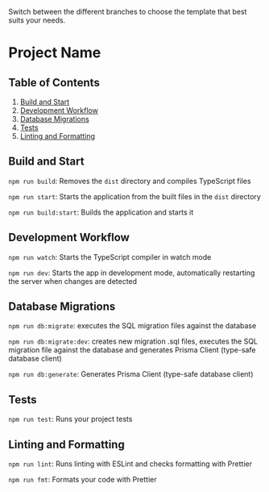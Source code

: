 Switch between the different branches to choose the template that best suits your needs.

# Project Name

## Table of Contents

1. [Build and Start](#build-and-start)
2. [Development Workflow](#development-workflow)
3. [Database Migrations](#database-migrations)
4. [Tests](#tests)
5. [Linting and Formatting](#linting-and-formatting)

## Build and Start

`npm run build`: Removes the `dist` directory and compiles TypeScript files

`npm run start`: Starts the application from the built files in the `dist` directory

`npm run build:start`: Builds the application and starts it

## Development Workflow

`npm run watch`: Starts the TypeScript compiler in watch mode

`npm run dev`: Starts the app in development mode, automatically restarting the server when changes are detected

## Database Migrations

`npm run db:migrate`: executes the SQL migration files against the database

`npm run db:migrate:dev`: creates new migration .sql files, executes the SQL migration file against the database and generates Prisma Client (type-safe database client)

`npm run db:generate`: Generates Prisma Client (type-safe database client)

## Tests

`npm run test`: Runs your project tests

## Linting and Formatting

`npm run lint`: Runs linting with ESLint and checks formatting with Prettier

`npm run fmt`: Formats your code with Prettier
